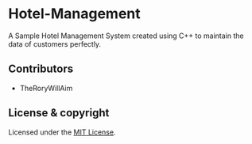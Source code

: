 # Hotel-Management

A Sample Hotel Management System created using C++ to maintain the data of customers perfectly.

## Contributors

- TheRoryWillAim

## License  & copyright

Licensed under the [MIT License](LICENSE). 
